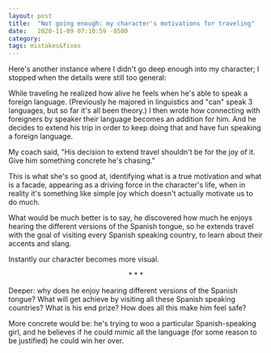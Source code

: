 ```yaml
---
layout: post
title:  "Not going enough: my character's motivations for traveling"
date:   2020-11-09 07:10:59 -0500
category: 
tags: mistakes&fixes
---
```

Here's another instance where I didn't go deep enough into my character; I stopped when the details were still too general:

While traveling he realized how alive he feels when he's able to speak a foreign language. (Previously he majored in linguistics and "can" speak 3 languages, but so far it's all been theory.) I then wrote how connecting with foreigners by speaker their language becomes an addition for him. And he decides to extend his trip in order to keep doing that and have fun speaking a foreign language.

My coach said, "His decision to extend travel shouldn't be for the joy of it. Give him something concrete he's chasing."

This is what she's so good at, identifying what is a true motivation and what is a facade, appearing as a driving force in the character's life, when in reality it's something like simple joy which doesn't actually motivate us to do much.

What would be much better is to say, he discovered how much he enjoys hearing the different versions of the Spanish tongue, so he extends travel with the goal of visiting every Spanish speaking country, to learn about their accents and slang. 

Instantly our character becomes more visual.

<p style="text-align: center;"> * * * </p>

Deeper: why does he enjoy hearing different versions of the Spanish tongue? What will get achieve by visiting all these Spanish speaking countries? What is his end prize? How does all this make him feel safe?

More concrete would be: he's trying to woo a particular Spanish-speaking girl, and he believes if he could mimic all the language (for some reason to be justified) he could win her over.